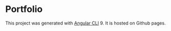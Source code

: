 # Portfolio

This project was generated with [Angular CLI](https://github.com/angular/angular-cli) 9. It is hosted on Github pages. 

